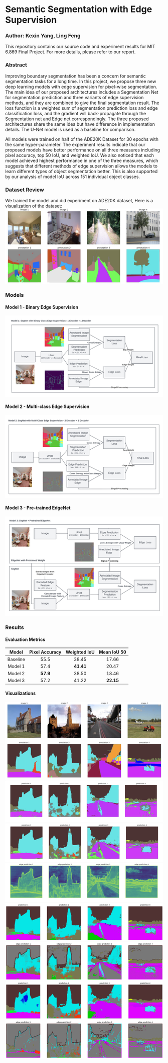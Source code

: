 # Semantic Segmentation with Edge Supervision

### Author: Kexin Yang, Ling Feng

This repository contains our source code and experiment results for MIT 6.869 Final Project. For more details, please refer to our report.

### Abstract
Improving boundary segmentation has been a concern for semantic segmentation tasks for a long time. In this project, we propose three new deep learning models with edge supervision for pixel-wise segmentation. The main idea of our proposed architectures includes a Segmentation Net for segmentation prediction and three variants of edge supervision methods, and they are combined to give the final segmentation result. The loss function is a weighted sum of segmentation prediction loss and edge classification loss, and the gradient will back-propagate through the Segmentation net and Edge net correspondingly. The three proposed architectures share the same idea but have difference in implementation details. The U-Net model is used as a baseline for comparison.

All models were trained on half of the ADE20K Dataset for 30 epochs with the same hyper-parameter. The experiment results indicate that our proposed models have better performance on all three measures including pixel accuracy, top 50 IoU, and weighted IoU. We also noticed that each model achieved highest performance in one of the three measures, which suggests that different methods of edge supervision allows the models to learn different types of object segmentation better. This is also supported by our analysis of model IoU across 151 individual object classes.

### Dataset Review
We trained the model and did experiment on ADE20K dataset, Here is a visualization of the dataset:
![alt text](Image/data_visual.png)

### Models

#### Model 1 - Binary Edge Supervision

![model1](Image/model_1.png)

#### Model 2 - Multi-class Edge Supervision

![model2](Image/model_2.png)

#### Model 3 - Pre-trained EdgeNet

![model3](Image/model_3.png)

### Results

#### Evaluation Metrics

|   Model  | Pixel Accuracy | Weighted IoU | Mean IoU 50 |
|:--------:|:--------------:|:------------:|:-----------:|
| Baseline |      55.5      |     38.45    |    17.66    |
|  Model 1 |      57.4      |   **41.41**  |    20.47    |
|  Model 2 |    **57.9**    |     38.50    |    18.46    |
|  Model 3 |      57.2      |     41.22    |  **22.15**  |

#### Visualizations

![ground_truth](Image/img_seg_visual.png)
![ground_truth](Image/unet_pre_pred_shrink.png)
![ground_truth](Image/pre_pred_model1_shrink.png)
![ground_truth](Image/pre_edge_model1_shrink.png)
![ground_truth](Image/segout_model2.png)
![ground_truth](Image/edgeout_model2.png)
![ground_truth](Image/pre_seg_model3.png)
![ground_truth](Image/pre_edge_model3.png)

